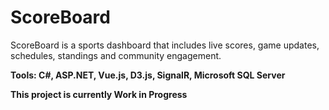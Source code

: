 # ScoreBoard
ScoreBoard is a sports dashboard that includes live scores, game updates, schedules, standings and community engagement.

**Tools: C#, ASP.NET, Vue.js, D3.js, SignalR, Microsoft SQL Server**

**This project is currently Work in Progress**
